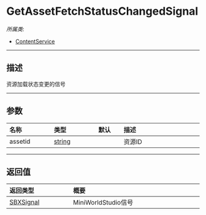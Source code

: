 # GetAssetFetchStatusChangedSignal

*所属类*:
* [ContentService](/Api/Classes/Service/ContentService.md)
------------------------------------------------------------------------------------------
## 描述

资源加载状态变更的信号

------------------------------------------------------------------------------------------
## 参数

|<div style="width:100px">名称</div>|<div style="width:100px">类型</div>|<div style="width:50px">默认</div>|<div style="width:350px">描述</div>|
|:---|:---|:---|:---|
|assetid|[string](/Api/DataType/String.md)||资源ID|

------------------------------------------------------------------------------------------
## 返回值

|<div style="width:150px">返回类型</div>|<div style="width:520px">概要</div>|
|:---|:---|
|[SBXSignal](/Api/DataType/SBXSignal.md)|MiniWorldStudio信号|
